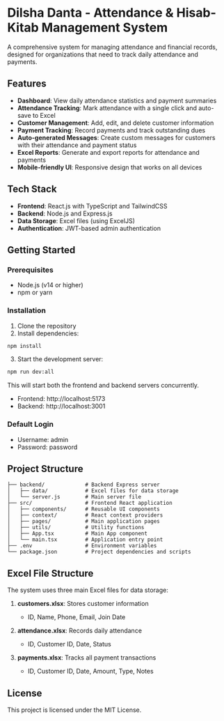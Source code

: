 # Dilsha Danta - Attendance & Hisab-Kitab Management System

A comprehensive system for managing attendance and financial records, designed for organizations that need to track daily attendance and payments.

## Features

- **Dashboard**: View daily attendance statistics and payment summaries
- **Attendance Tracking**: Mark attendance with a single click and auto-save to Excel
- **Customer Management**: Add, edit, and delete customer information
- **Payment Tracking**: Record payments and track outstanding dues
- **Auto-generated Messages**: Create custom messages for customers with their attendance and payment status
- **Excel Reports**: Generate and export reports for attendance and payments
- **Mobile-friendly UI**: Responsive design that works on all devices

## Tech Stack

- **Frontend**: React.js with TypeScript and TailwindCSS
- **Backend**: Node.js and Express.js
- **Data Storage**: Excel files (using ExcelJS)
- **Authentication**: JWT-based admin authentication

## Getting Started

### Prerequisites

- Node.js (v14 or higher)
- npm or yarn

### Installation

1. Clone the repository
2. Install dependencies:

```bash
npm install
```

3. Start the development server:

```bash
npm run dev:all
```

This will start both the frontend and backend servers concurrently.

- Frontend: http://localhost:5173
- Backend: http://localhost:3001

### Default Login

- Username: admin
- Password: password

## Project Structure

```
├── backend/             # Backend Express server
│   ├── data/            # Excel files for data storage
│   └── server.js        # Main server file
├── src/                 # Frontend React application
│   ├── components/      # Reusable UI components
│   ├── context/         # React context providers
│   ├── pages/           # Main application pages
│   ├── utils/           # Utility functions
│   ├── App.tsx          # Main App component
│   └── main.tsx         # Application entry point
├── .env                 # Environment variables
└── package.json         # Project dependencies and scripts
```

## Excel File Structure

The system uses three main Excel files for data storage:

1. **customers.xlsx**: Stores customer information
   - ID, Name, Phone, Email, Join Date

2. **attendance.xlsx**: Records daily attendance
   - ID, Customer ID, Date, Status

3. **payments.xlsx**: Tracks all payment transactions
   - ID, Customer ID, Date, Amount, Type, Notes

## License

This project is licensed under the MIT License.